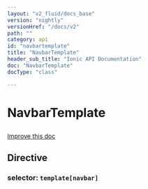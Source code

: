 ```yaml
---
layout: "v2_fluid/docs_base"
version: "nightly"
versionHref: "/docs/v2"
path: ""
category: api
id: "navbartemplate"
title: "NavbarTemplate"
header_sub_title: "Ionic API Documentation"
doc: "NavbarTemplate"
docType: "class"

---
```










<h1 class="api-title">
<a class="anchor" name="navbar-template" href="#navbar-template"></a>

NavbarTemplate






</h1>

<a class="improve-v2-docs" href="http://github.com/driftyco/ionic/edit/2.0//ionic/components/navbar/navbar.ts#L220">
Improve this doc
</a>








<h2><a class="anchor" name="Directive" href="#Directive"></a>Directive</h2>
<h3>selector: <code>template[navbar]</code></h3>
<!-- @usage tag -->


<!-- @property tags -->



<!-- instance methods on the class --><!-- related link --><!-- end content block -->


<!-- end body block -->

